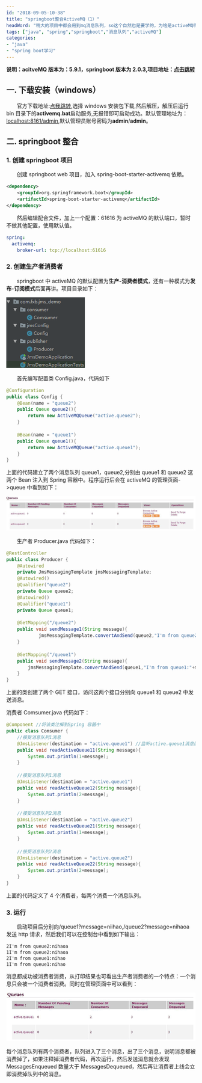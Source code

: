 ```yaml
---
id: "2018-09-05-10-38"
title: "springboot整合ActiveMQ（1）"
headWord: "稍大的项目中都会用到mq消息队列，so这个自然也是要学的，为啥是activeMQ呢?刚好目前的项目中用的就是这个拉。"
tags: ["java", "spring","springboot","消息队列","activeMQ"]
categories: 
- "java"
- "spring boot学习"
---
```


**说明：acitveMQ 版本为：5.9.1，springboot 版本为 2.0.3,项目地址：[点击跳转](https://github.com/FleyX/demo-project/tree/master/jms_demo)**<br/>

## 一. 下载安装（windows）

&emsp;&emsp;官方下载地址:[点我跳转](http://activemq.apache.org/download-archives.html),选择 windows 安装包下载,然后解压，解压后运行 bin 目录下的**activemq.bat**启动服务,无报错即可启动成功。默认管理地址为：[localhost:8161/admin](localhost:8161/admin),默认管理员账号密码为**admin**/**admin**。

## 二. springboot 整合

### 1. 创建 springboot 项目

&emsp;&emsp;创建 springboot web 项目，加入 spring-boot-starter-activemq 依赖。

```xml
<dependency>
    <groupId>org.springframework.boot</groupId>
    <artifactId>spring-boot-starter-activemq</artifactId>
</dependency>
```

&emsp;&emsp;然后编辑配合文件，加上一个配置：61616 为 activeMQ 的默认端口，暂时不做其他配置，使用默认值。

```yml
spring:
  activemq:
    broker-url: tcp://localhost:61616
```

### 2. 创建生产者消费者

&emsp;&emsp;springboot 中 activeMQ 的默认配置为**生产-消费者模式**，还有一种模式为**发布-订阅模式**后面再讲。项目目录如下：

![项目目录](https://raw.githubusercontent.com/FleyX/files/master/blogImg/%E6%B6%88%E6%81%AF%E9%98%9F%E5%88%97/20190107101724.png)

&emsp;&emsp;首先编写配置类 Config.java，代码如下

```java
@Configuration
public class Config {
    @Bean(name = "queue2")
    public Queue queue2(){
        return new ActiveMQQueue("active.queue2");
    }

    @Bean(name = "queue1")
    public Queue queue1(){
        return new ActiveMQQueue("active.queue1");
    }
}
```

上面的代码建立了两个消息队列 queue1，queue2,分别由 queue1 和 queue2 这两个 Bean 注入到 Spring 容器中。程序运行后会在 activeMQ 的管理页面->queue 中看到如下：

![队列](https://raw.githubusercontent.com/FleyX/files/master/blogImg/%E6%B6%88%E6%81%AF%E9%98%9F%E5%88%97/20190107101745.png)

&emsp;&emsp;生产者 Producer.java 代码如下：

```java
@RestController
public class Producer {
    @Autowired
    private JmsMessagingTemplate jmsMessagingTemplate;
    @Autowired()
    @Qualifier("queue2")
    private Queue queue2;
    @Autowired()
    @Qualifier("queue1")
    private Queue queue1;

    @GetMapping("/queue2")
    public void sendMessage1(String message){
            jmsMessagingTemplate.convertAndSend(queue2,"I'm from queue2:"+message);
    }

    @GetMapping("/queue1")
    public void sendMessage2(String message){
        jmsMessagingTemplate.convertAndSend(queue1,"I'm from queue1:"+message);
    }
}
```

上面的类创建了两个 GET 接口，访问这两个接口分别向 queue1 和 queue2 中发送消息。

消费者 Comsumer.java 代码如下：

```java
@Component //将该类注解到Spring 容器中
public class Comsumer {
    //接受消息队列1消息
    @JmsListener(destination = "active.queue1") //监听active.queue1消息队列
    public void readActiveQueue11(String message){
        System.out.println(1+message);
    }

    //接受消息队列1消息
    @JmsListener(destination = "active.queue1")
    public void readActiveQueue12(String message){
        System.out.println(2+message);
    }

    //接受消息队列2消息
    @JmsListener(destination = "active.queue2")
    public void readActiveQueue21(String message){
        System.out.println(1+message);
    }

    //接受消息队列2消息
    @JmsListener(destination = "active.queue2")
    public void readActiveQueue22(String message){
        System.out.println(2+message);
    }
}
```

上面的代码定义了 4 个消费者，每两个消费一个消息队列。

### 3. 运行

&emsp;&emsp;启动项目后分别向/queue1?message=niihao,/queue2?message=nihaoa 发送 http 请求，然后我们可以在控制台中看到如下输出：

```
2I'm from queue2:nihaoa
1I'm from queue2:nihaoa
2I'm from queue1:nihao
1I'm from queue1:nihao
```

消息都成功被消费者消费，从打印结果也可看出生产者消费者的一个特点：一个消息只会被一个消费者消费。同时在管理页面中可以看到：

![运行结果](https://raw.githubusercontent.com/FleyX/files/master/blogImg/%E6%B6%88%E6%81%AF%E9%98%9F%E5%88%97/20190107101808.png)

每个消息队列有两个消费者，队列进入了三个消息，出了三个消息，说明消息都被消费掉了，如果注释掉消费者代码，再次运行，然后发送消息就会发现 MessagesEnqueued 数量大于 MessagesDequeued，然后再让消费者上线会立即消费掉队列中的消息。
